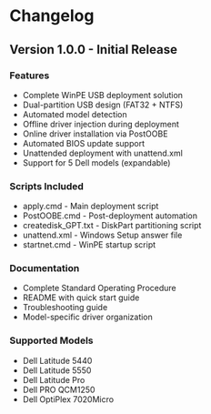 # Changelog

## Version 1.0.0 - Initial Release

### Features
- Complete WinPE USB deployment solution
- Dual-partition USB design (FAT32 + NTFS)
- Automated model detection
- Offline driver injection during deployment
- Online driver installation via PostOOBE
- Automated BIOS update support
- Unattended deployment with unattend.xml
- Support for 5 Dell models (expandable)

### Scripts Included
- apply.cmd - Main deployment script
- PostOOBE.cmd - Post-deployment automation
- createdisk_GPT.txt - DiskPart partitioning script
- unattend.xml - Windows Setup answer file
- startnet.cmd - WinPE startup script

### Documentation
- Complete Standard Operating Procedure
- README with quick start guide
- Troubleshooting guide
- Model-specific driver organization

### Supported Models
- Dell Latitude 5440
- Dell Latitude 5550
- Dell Latitude Pro
- Dell PRO QCM1250
- Dell OptiPlex 7020Micro
